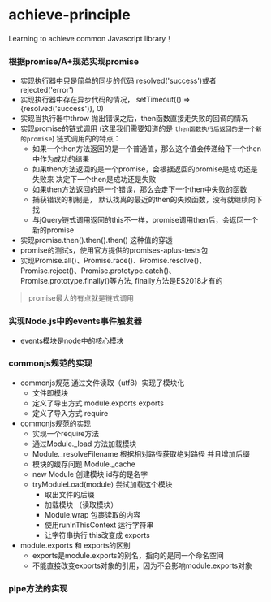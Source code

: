 # achieve-principle
Learning to achieve common Javascript library！

### 根据promise/A+规范实现promise
- 实现执行器中只是简单的同步的代码 resolved('success')或者rejected('error')
- 实现执行器中存在异步代码的情况， setTimeout(() => {resolved('success')}, 0)
- 实现当执行器中throw 抛出错误之后，then函数直接走失败的回调的情况
- 实现promise的链式调用 (这里我们需要知道的是 `then函数执行后返回的是一个新的promise`) 链式调用的的特点：
  - 如果一个then方法返回的是一个普通值，那么这个值会传递给下一个then中作为成功的结果
  - 如果then方法返回的是一个promise，会根据返回的promise是成功还是失败来 决定下一个then是成功还是失败
  - 如果then方法返回的是一个错误，那么会走下一个then中失败的函数
  - 捕获错误的机制是， 默认找离的最近的then的失败函数，没有就继续向下找
  - 与jQuery链式调用返回的this不一样，promise调用then后，会返回一个新的promise
- 实现promise.then().then().then() 这种值的穿透
- promise的测试s，使用官方提供的promises-aplus-tests包 
- 实现Promise.all()、Promise.race()、Promise.resolve()、Promise.reject()、Promise.prototype.catch()、Promise.prototype.finally()等方法, finally方法是ES2018才有的
> promise最大的有点就是链式调用

### 实现Node.js中的events事件触发器
- events模块是node中的核心模块


### commonjs规范的实现
- commonjs规范 通过文件读取（utf8）实现了模块化
  - 文件即模块
  - 定义了导出方式 module.exports  exports
  - 定义了导入方式 require
- commonjs规范的实现
  - 实现一个require方法
  - 通过Module._load 方法加载模块
  - Module._resolveFilename 根据相对路径获取绝对路径 并且增加后缀
  - 模块的缓存问题 Module._cache
  - new Module 创建模块 id存的是名字
  - tryModuleLoad(module) 尝试加载这个模块
    - 取出文件的后缀
    - 加载模块 （读取模块）
    - Module.wrap 包裹读取的内容
    - 使用runInThisContext 运行字符串
    - 让字符串执行 this改变成 exports
- module.exports 和 exports的区别 
  - exports是module.exports的别名，指向的是同一个命名空间
  - 不能直接改变exports对象的引用，因为不会影响module.exports对象

### pipe方法的实现